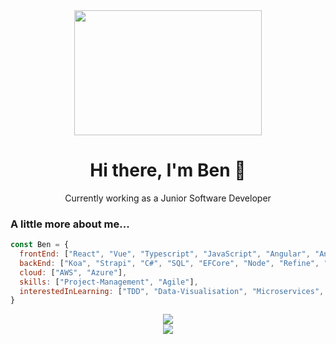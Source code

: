 
<div align="center">  
<img src="https://media.giphy.com/media/111ebonMs90YLu/giphy.gif" width="300" height="200">
<h1>Hi there, I'm Ben 👋 </h1>

  
Currently working as a Junior Software Developer
  
</div> 

<div align="left">
  
  
### A little more about me...  
  

```javascript
const Ben = {
  frontEnd: ["React", "Vue", "Typescript", "JavaScript", "Angular", "AntD", "Mui"],
  backEnd: ["Koa", "Strapi", "C#", "SQL", "EFCore", "Node", "Refine", "SQLite"],
  cloud: ["AWS", "Azure"],
  skills: ["Project-Management", "Agile"],
  interestedInLearning: ["TDD", "Data-Visualisation", "Microservices", "CI/CD", "Laravel", "Flutter", "PHP"]
}
```

  
<div align="center">
  <img src="https://github-readme-stats.vercel.app/api?username=BenGardiner123&show_icons=true&theme=radical" style="vertical-align: middle;">
</div>
<div height=100>
  
<div align="center"> 
  <img src="https://github-readme-stats.vercel.app/api/top-langs/?username=BenGardiner123&layout=compact&theme=radical" style="vertical-align: middle;">
</div>
  
     
</div>




